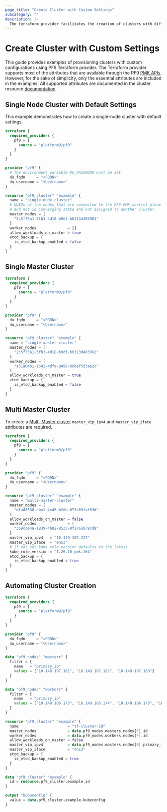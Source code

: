 ```yaml
---
page_title: "Create Cluster with Custom Settings"
subcategory: ""
description: |-
  The terraform provider facilitates the creation of clusters with different configurations, such as multi-master and single-node setups..
---
```


# Create Cluster with Custom Settings

This guide provides examples of provisioning clusters with custom configurations using PF9 Terraform provider. The Terraform provider supports most of the attributes that are available through the PF9 [PMK APIs](https://platform9.com/docs/qbert/ref#postcreates-a-cluster-using-auto-deploy-or-manual-mode). However, for the sake of simplicity, only the essential attributes are included in the examples. All supported attributes are documented in the cluster resource [documentation](../docs/resources/cluster.md).

## Single Node Cluster with Default Settings

This example demonstrates how to create a single-node cluster with default settings.

```terraform
terraform {
  required_providers {
    pf9 = {
      source = "platform9/pf9"
    }
  }
}

provider "pf9" {
  # The environment variable DU_PASSWORD must be set
  du_fqdn     = "<FQDN>"
  du_username = "<Username>"
}

resource "pf9_cluster" "example" {
  name = "single-node-cluster"
  # UUIDs of the nodes that are connected to the PF9 PMK control plane
  # and not in Converging state and not assigned to another cluster.
  master_nodes = [
    "2c5f75a1-5fb3-4d18-b9df-b6313d483961"
  ]
  worker_nodes              = []
  allow_workloads_on_master = true
  etcd_backup = {
    is_etcd_backup_enabled = false
  }
}
```

## Single Master Cluster

```terraform
terraform {
  required_providers {
    pf9 = {
      source = "platform9/pf9"
    }
  }
}

provider "pf9" {
  du_fqdn     = "<FQDN>"
  du_username = "<Username>"
}

resource "pf9_cluster" "example" {
  name = "single-master-cluster"
  master_nodes = [
    "2c5f75a1-5fb3-4d18-b9df-b6313d483961"
  ]
  worker_nodes = [
    "a51a04b1-1602-4dfa-9490-88bef5d3aa2c"
  ]
  allow_workloads_on_master = true
  etcd_backup = {
    is_etcd_backup_enabled = false
  }
}
```

## Multi Master Cluster

To create a [Multi-Master cluster](https://platform9.com/docs/kubernetes/multimaster-architecture-platform9-managed-kubernetes) `master_vip_ipv4` and `master_vip_iface` attributes are required.

```terraform
terraform {
  required_providers {
    pf9 = {
      source = "platform9/pf9"
    }
  }
}

provider "pf9" {
  du_fqdn     = "<FQDN>"
  du_username = "<Username>"
}

resource "pf9_cluster" "example" {
  name = "multi-master-cluster"
  master_nodes = [
    "dfad3588-aba1-4e46-b2db-673c69faf63d"
  ]
  allow_workloads_on_master = false
  worker_nodes              = [
    "359cce4a-1839-4b82-8533-8f2761079cd8"
  ]
  master_vip_ipv4   = "10.149.107.237"
  master_vip_iface  = "ens3"
  # If not set kube role version defaults to the latest
  kube_role_version = "1.26.10-pmk.164"
  etcd_backup = {
    is_etcd_backup_enabled = true
  }
}
```

Automating Cluster Creation
---------------------------

```terraform
terraform {
  required_providers {
    pf9 = {
      source = "platform9/pf9"
    }
  }
}

provider "pf9" {
  du_fqdn     = "<FQDN>"
  du_username = "<Username>"
}

data "pf9_nodes" "masters" {
  filter = {
    name   = "primary_ip"
    values = ["10.149.107.181", "10.149.107.182", "10.149.107.183"]
  }
}

data "pf9_nodes" "workers" {
  filter = {
    name   = "primary_ip"
    values = ["10.149.106.173", "10.149.106.174", "10.149.106.175", "10.149.106.176", "10.149.106.177"]
  }
}

resource "pf9_cluster" "example" {
  name                      = "tf-cluster-50"
  master_nodes              = data.pf9_nodes.masters.nodes[*].id
  worker_nodes              = data.pf9_nodes.workers.nodes[*].id
  allow_workloads_on_master = false
  master_vip_ipv4           = data.pf9_nodes.masters.nodes[0].primary_ip
  master_vip_iface          = "ens3"
  etcd_backup = {
    is_etcd_backup_enabled = true
  }
}

data "pf9_cluster" "example" {
  id = resource.pf9_cluster.example.id
}

output "kubeconfig" {
  value = data.pf9_cluster.example.kubeconfig
}
```
